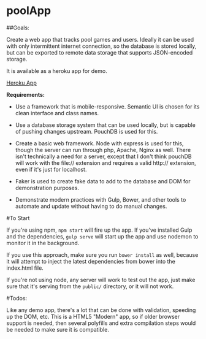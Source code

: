 # poolApp

##Goals:  

Create a web app that tracks pool games and users.  Ideally it can be used with only intermittent internet connection, so the database is stored locally, but can be exported to remote data storage that supports JSON-encoded storage.

It is available as a heroku app for demo.

[Heroku App](https://pool-app-node.herokuapp.com/)

**Requirements:**

- Use a framework that is mobile-responsive.  Semantic UI is chosen for its clean interface and class names.
 
- Use a database storage system that can be used locally, but is capable of pushing changes upstream.  PouchDB is used for this.

- Create a basic web framework.  Node with express is used for this, though the server can run through php, Apache, Nginx as well.  There isn't 
technically a need for a server, except that I don't think pouchDB will work with the file:// extension and requires a valid 
http:// extension, even if it's just for localhost.

- Faker is used to create fake data to add to the database and DOM for demonstration purposes.
 
- Demonstrate modern practices with Gulp, Bower, and other tools to automate and update without having to do manual changes.

#To Start

If you're using npm, `npm start` will fire up the app.  If you've installed Gulp and the dependencies, `gulp serve` will start up the app and use nodemon to monitor it in the background.  

If you use this approach, make sure you run `bower install` as well, because it will attempt to inject the latest dependencies from bower into the index.html file.

If you're not using node, any server will work to test out the app, just make sure that it's serving from the `public/` directory, or it will not work.

#Todos:

Like any demo app, there's a lot that can be done with validation, speeding up the DOM, etc.  This is a HTML5 "Modern" app, so if older browser support is needed, then several polyfills and extra compilation steps would be needed to make sure it is compatible.  
